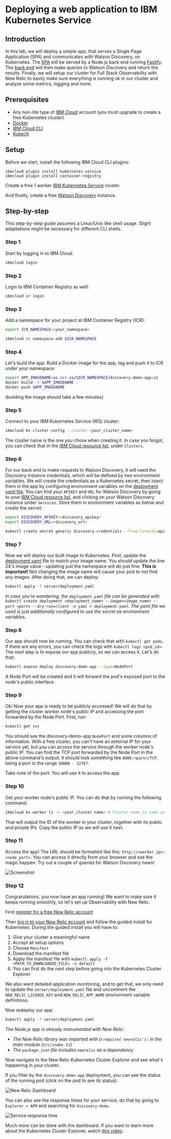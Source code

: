 # Deploying a web application to IBM Kubernetes Service

## Introduction

In this lab, we will deploy a simple app, that serves a Single Page Application (SPA) and communicates with Watson Discovery, on Kubernetes. The [SPA](./react-app) will be served by a Node.js back end running [Fastify](https://fastify.io). The [back end](./server) will then make queries to Watson Discovery and return the results. Finally, we will setup our cluster for Full Stack Observability with New Relic to easily make sure everything is running ok in our cluster and analyze some metrics, logging and more.

## Prerequisites

- Any non-lite type of [IBM Cloud](https://cloud.ibm.com/registration) account (you must upgrade to create a free Kubernetes cluster)
- [Docker](https://www.docker.com/)
- [IBM Cloud CLI](https://github.com/IBM-Cloud/ibm-cloud-cli-release#downloads)
- [Kubectl](https://v1-18.docs.kubernetes.io/docs/tasks/tools/install-kubectl/)

## Setup

Before we start, install the following IBM Cloud CLI plugins:

```
ibmcloud plugin install kubernetes-service
ibmcloud plugin install container-registry
```

Create a free 1 worker [IBM Kubernetes Service](https://cloud.ibm.com/kubernetes/catalog/create) cluster.

And finally, create a free [Watson Discovery](https://cloud.ibm.com/catalog/services/watson-discovery) instance.

## Step-by-step

This step-by-step guide assumes a Linux/Unix like shell usage. Slight adaptations might be necessary for different CLI shells.

### Step 1

Start by logging in to IBM Cloud:

```sh
ibmcloud login
```

### Step 2

Login to IBM Container Registry as well:

```sh
ibmcloud cr login
```

### Step 3

Add a namespace for your project at IBM Container Registry (ICR):

```sh
export ICR_NAMESPACE=<your_namespace>

ibmcloud cr namespace-add $ICR_NAMESPACE
```

### Step 4

Let's build the app. Build a Docker image for the app, tag and push it to ICR under your namespace:

```sh
export APP_IMAGENAME=us.icr.io/$ICR_NAMESPACE/discovery-demo-app:v1
docker build -t $APP_IMAGENAME .
docker push $APP_IMAGENAME
```

(building the image should take a few minutes)

### Step 5

Connect to your IBM Kubernetes Service (IKS) cluster:

```sh
ibmcloud ks cluster config --cluster <your_cluster_name>
```

The cluster name is the one you chose when creating it. In case you forgot, you can check that in the [IBM Cloud resource list](https://cloud.ibm.com/resources), under `Clusters`.

### Step 6

For our back end to make requests to Watson Discovery, it will need the Discovery instance credentials, which will be defined by two environment variables. We will create the credentials as a Kubernetes secret, then inject them in the app by configuring environment variables on the [deployment yaml file](./server/deployment.yaml). You can find your `APIKEY` and `URL` for Watson Discovery by going to your [IBM Cloud resource list](https://cloud.ibm.com/resources), and clicking on your Watson Discovery instance under `Services`. Store them in environment variables as below and create the secret:

```sh
export DISCOVERY_APIKEY=<discovery_apikey>
export DISCOVERY_URL=<discovery_url>

kubectl create secret generic discovery-credentials --from-literal=api-key=$DISCOVERY_APIKEY --from-literal=url=$DISCOVERY_URL
```

### Step 7

Now we will deploy our built image to Kubernetes. First, update the [deployment.yaml](./server/deployment.yaml) file to match your image name. You should update the line 24's image value - updating just the namespace will do just fine. **This is important!** Not changing the image name will cause your pod to not find any images. After doing that, we can deploy:

```sh
kubectl apply -f server/deployment.yaml
```

_In case you're wondering, the `deployment.yaml` file can be generated with `kubectl create deployment <deployment_name> --image=<image_name> --port <port> --dry-run=client -o yaml > deployment.yaml`. The yaml file we used is just additionally configured to use the secret as environment variables._

### Step 8

Our app should now be running. You can check that with `kubectl get pods`. If there are any errors, you can check the logs with `kubectl logs <pod_id>`. The next step is to expose our app publicly, so we can access it. Let's do that:

```sh
kubectl expose deploy discovery-demo-app --type=NodePort
```

A Node Port will be created and it will forward the pod's exposed port to the node's public interface

### Step 9

Ok! Now your app is ready to be publicly accessed! We will do that by getting the cluster worker node's public IP and accessing the port forwarded by the Node Port. First, run:

```sh
kubectl get svc
```

You should see the discovery-demo-app `NodePort` and some columns of information. With a free cluster, you can't have an external IP for your service yet, but you can access the service through the worker node's public IP. You can find the TCP port forwarded by the Node Port in the above command's output. It should look something like `8080:<port>/TCP`, being a port in the range `30000 - 32767`.

Take note of the port. You will use it to access the app.

### Step 10

Get your worker node's public IP. You can do that by running the following command:

```sh
ibmcloud ks worker ls -c <your_cluster_name> # Cluster name is same as in step 5
```

That will output the ID of the worker in your cluster, together with its public and private IPs. Copy the public IP as we will use it next.

### Step 11

Access the app! The URL should be formatted like this: `http://<worker_ip>:<node_port>`. You can access it directly from your browser and see the magic happen. Try out a couple of queries for Watson Discovery news!

![Screenshot](./doc/images/screenshot.png)

### Step 12

Congratulations, you now have an app running! We want to make sure it keeps running smoothly, so let's set up Observability with New Relic.

First [register for a free New Relic account](https://newrelic.com/signup?utm_campaign=fy21-q4-dev_eco-all-ptnr-event-none-nr_org&utm_medium=event&utm_source=ptnr&utm_content=nr_org&fiscal_year=fy21&quarter=q4&program=dev_eco&ad_type=none&geo=all)

Then [log in to your New Relic account](https://one.newrelic.com/) and follow the guided install for Kubernetes. During the guided install you will have to:

1. Give your cluster a meaningful name
1. Accept all setup options
1. Choose `Manifest`
1. Download the manifest file
1. Apply the manifest file with `kubectl apply -f <PATH_TO_DOWNLOADED_FILE> -n default`
1. You can first do the next step before going into the Kubernetes Cluster Explorer

We also want detailed application monitoring, and to get that, we only need to update the `server/deployment.yaml` file and uncomment the `NEW_RELIC_LICENSE_KEY` and `NEW_RELIC_APP_NAME` environment variable definitions.

Now redeploy our app:

```sh
kubectl apply -f server/deployment.yaml
```

_The Node.js app is already instrumented with New Relic:_

- _The New Relic library was imported with a `require('newrelic');` in the main module (`src/index.ts`)_
- _The `package.json` file includes `newrelic` as a dependency_

Now navigate to the New Relic Kubernetes Cluster Explorer and see what's happening in your cluster.

If you filter by the `discovery-demo-app` deployment, you can see the status of the running pod (click on the pod to see its status):

![New Relic Dashboard](./doc/images/dashboard.png)

You can also see the response times for your service, do that by going to `Explorer > APM` and searching for `discovery-demo`.

![Service response time](./doc/images/response-time.png)

Much more can be done with the dashboard. If you want to learn more about the Kubernetes Cluster Explorer, watch [this video](https://www.youtube.com/watch?v=RKaEt26HjhI&ab_channel=NewRelic).
